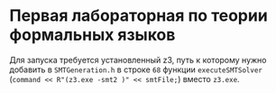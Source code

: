 # Первая лабораторная по теории формальных языков
Для запуска требуется установленный z3, путь к которому нужно добавить в `SMTGeneration.h` в строке `68` функции `executeSMTSolver` (`command << R"(z3.exe -smt2 )" << smtFile;`) вместо `z3.exe`.
